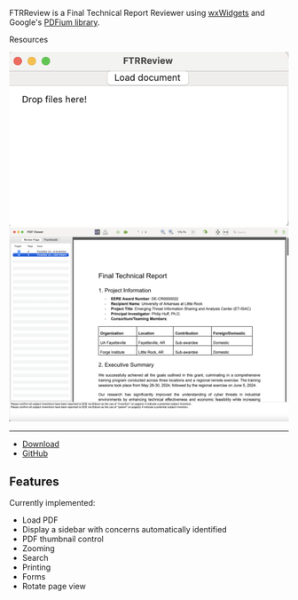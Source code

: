 
FTRReview is a Final Technical Report Reviewer using [wxWidgets][1] and Google's [PDFium library][2].


Resources

![alt text](https://github.com/mikejdobbs/FTRReview/blob/ea21e997b1dd256a00a788e079e82b71d339adfd/Screenshot1.png?raw=true)
![alt text](https://github.com/mikejdobbs/FTRReview/blob/ea21e997b1dd256a00a788e079e82b71d339adfd/Screenshot2.png?raw=true)


---------
* [Download](https://github.com/mikejdobbs/FTRReview/releases)
* [GitHub](https://github.com/mikejdobbs/FTRReview)

Features
--------
Currently implemented:
* Load PDF
* Display a sidebar with concerns automatically identified
* PDF thumbnail control
* Zooming
* Search
* Printing
* Forms
* Rotate page view


[1]: http://www.wxwidgets.org
[2]: https://pdfium.googlesource.com/pdfium/
